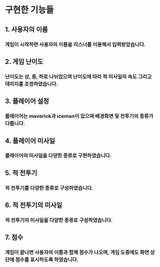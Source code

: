 # 구현한 기능들

## 1. 사용자의 이름
### 게임이 시작하면 사용자의 이름을 리스너를 이용해서 입력받았습니다.

## 2. 게임 난이도
### 난이도는 상, 중, 하로 나뉘었으며 난이도에 따라 적 미사일의 속도 그리고 데미지를 조정하였습니다.
## 3. 플레이어 설정
### 플레이어는 maverick과 iceman이 있으며 배경화면 및 전투기의 종류가 다릅니다.
## 4. 플레이어 미사일
### 플레이어의 미사일을 다양한 종류로 구현하였습니다.
## 5. 적 전투기
### 적 전투기를 다양한 종류로 구성하였습니다.
## 6. 적 전투기의 미사일
### 적 전투기의 미사일을 다양한 종류로 구성하였습니다.
## 7. 점수
### 게임이 끝나면 사용자의 이름과 함께 점수가 나오며, 게임 도중에도 화면 상단에 점수를 표시하도록 하였습니다.

